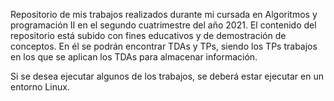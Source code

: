 Repositorio de mis trabajos realizados durante mi cursada en Algoritmos y programación II en el segundo cuatrimestre del año 2021. El contenido del repositorio está
subido con fines educativos y de demostración de conceptos. En él se podrán encontrar TDAs y TPs, siendo los TPs trabajos en los que se aplican los TDAs para almacenar
información.

Si se desea ejecutar algunos de los trabajos, se deberá estar ejecutar en un entorno Linux.
